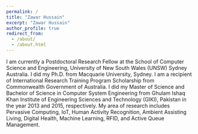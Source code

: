 ```yaml
---
permalink: /
title: "Zawar Hussain"
excerpt: "Zawar Hussain"
author_profile: true
redirect_from: 
  - /about/
  - /about.html
---
```


I am currently a Postdoctoral Research Fellow at the School of Computer Science and Engineering, University of New South Wales (UNSW) Sydney Australia. I did my Ph.D. from Macquarie University, Sydney. I am a recipient of International Research Training Program Scholarship from Commonwealth Government of Australia. I did my Master of Science and Bachelor of Science in Computer System Engineering from Ghulam Ishaq Khan Institute of Engineering Sciences and Technology (GIKI), Pakistan in the year 2013 and 2015, respectively.
My area of research includes Pervasive Computing, IoT, Human Activity Recognition, Ambient Assisting Living, Digital Health, Machine Learning, RFID, and Active Queue Management.


